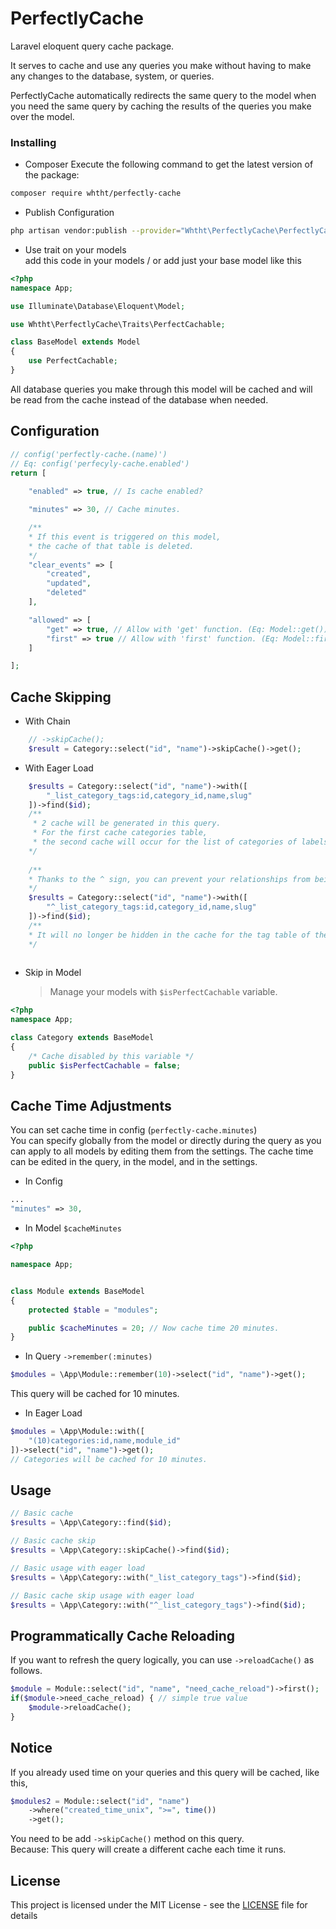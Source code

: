 # PerfectlyCache

Laravel eloquent query cache package.

It serves to cache and use any queries you make without having to make any changes to the database, system, or queries.

PerfectlyCache automatically redirects the same query to the model when you need the same query by caching the results of the queries you make over the model.

### Installing

- Composer
Execute the following command to get the latest version of the package:
```bash
composer require whtht/perfectly-cache
```

- Publish Configuration
```bash
php artisan vendor:publish --provider="Whtht\PerfectlyCache\PerfectlyCacheServiceProvider"
```

- Use trait on your models   
    add this code in your models / or add just your base model like this   
```php
<?php
namespace App;

use Illuminate\Database\Eloquent\Model;

use Whtht\PerfectlyCache\Traits\PerfectCachable;

class BaseModel extends Model
{
    use PerfectCachable;
}

```

All database queries you make through this model will be cached and will be read from the cache instead of the database when needed.

## Configuration
```php
// config('perfectly-cache.(name)')
// Eq: config('perfecyly-cache.enabled')
return [
    
    "enabled" => true, // Is cache enabled?

    "minutes" => 30, // Cache minutes.

    /**
    * If this event is triggered on this model,
    * the cache of that table is deleted.
    */
    "clear_events" => [
        "created",
        "updated",
        "deleted"
    ],

    "allowed" => [
        "get" => true, // Allow with 'get' function. (Eq: Model::get())
        "first" => true // Allow with 'first' function. (Eq: Model::first(); Model::find(); Model::findOrFail() )
    ]

];
```

## Cache Skipping
- With Chain  
```php
    // ->skipCache();
    $result = Category::select("id", "name")->skipCache()->get();
```
- With Eager Load   
```php
    $results = Category::select("id", "name")->with([
        "_list_category_tags:id,category_id,name,slug"
    ])->find($id);
    /**
     * 2 cache will be generated in this query.
     * For the first cache categories table,
     * the second cache will occur for the list of categories of labels.
    */ 
    
    /**
    * Thanks to the ^ sign, you can prevent your relationships from being cached.
    */
    $results = Category::select("id", "name")->with([
        "^_list_category_tags:id,category_id,name,slug"
    ])->find($id);
    /**
    * It will no longer be hidden in the cache for the tag table of the categories.
    */
   
```
- Skip in Model
    >Manage your models with ``$isPerfectCachable`` variable.
```php
<?php
namespace App;

class Category extends BaseModel
{
    /* Cache disabled by this variable */
    public $isPerfectCachable = false;
}
```

## Cache Time Adjustments
You can set cache time in config (``perfectly-cache.minutes``)  
You can specify globally from the model or directly during the query as you can apply to all models by editing them from the settings.
The cache time can be edited in the query, in the model, and in the settings.

- In Config
```php
...
"minutes" => 30,

```
- In Model ``$cacheMinutes``
```php
<?php

namespace App;


class Module extends BaseModel
{
    protected $table = "modules";

    public $cacheMinutes = 20; // Now cache time 20 minutes.
}
```

- In Query ``->remember(:minutes)``

```php
$modules = \App\Module::remember(10)->select("id", "name")->get();
```
This query will be cached for 10 minutes.

- In Eager Load
```php
$modules = \App\Module::with([
    "(10)categories:id,name,module_id"
])->select("id", "name")->get();
// Categories will be cached for 10 minutes.
```

## Usage

```php
// Basic cache
$results = \App\Category::find($id);

// Basic cache skip
$results = \App\Category::skipCache()->find($id);

// Basic usage with eager load
$results = \App\Category::with("_list_category_tags")->find($id);

// Basic cache skip usage with eager load
$results = \App\Category::with("^_list_category_tags")->find($id);

```

## Programmatically Cache Reloading
If you want to refresh the query logically, you can use `` ->reloadCache() `` as follows.
```php
$module = Module::select("id", "name", "need_cache_reload")->first();
if($module->need_cache_reload) { // simple true value
    $module->reloadCache();
}
```

## Notice

If you already used time on your queries and this query will be cached, like this,
```php
$modules2 = Module::select("id", "name")
    ->where("created_time_unix", ">=", time())
    ->get();
```

You need to be add ``->skipCache()`` method on this query.   
Because: This query will create a different cache each time it runs.

## License

This project is licensed under the MIT License - see the [LICENSE](LICENSE) file for details
